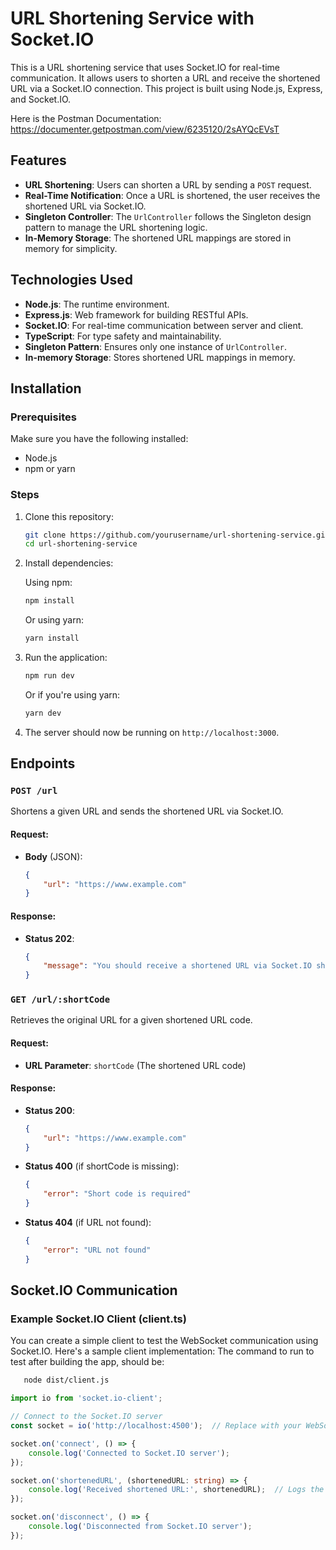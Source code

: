 # URL Shortening Service with Socket.IO

This is a URL shortening service that uses Socket.IO for real-time communication. It allows users to shorten a URL and receive the shortened URL via a Socket.IO connection. This project is built using Node.js, Express, and Socket.IO.

Here is the Postman Documentation:
https://documenter.getpostman.com/view/6235120/2sAYQcEVsT

## Features

- **URL Shortening**: Users can shorten a URL by sending a `POST` request.
- **Real-Time Notification**: Once a URL is shortened, the user receives the shortened URL via Socket.IO.
- **Singleton Controller**: The `UrlController` follows the Singleton design pattern to manage the URL shortening logic.
- **In-Memory Storage**: The shortened URL mappings are stored in memory for simplicity.

## Technologies Used

- **Node.js**: The runtime environment.
- **Express.js**: Web framework for building RESTful APIs.
- **Socket.IO**: For real-time communication between server and client.
- **TypeScript**: For type safety and maintainability.
- **Singleton Pattern**: Ensures only one instance of `UrlController`.
- **In-memory Storage**: Stores shortened URL mappings in memory.

## Installation

### Prerequisites

Make sure you have the following installed:
- Node.js
- npm or yarn

### Steps

1. Clone this repository:

    ```bash
    git clone https://github.com/yourusername/url-shortening-service.git
    cd url-shortening-service
    ```

2. Install dependencies:

   Using npm:

    ```bash
    npm install
    ```

   Or using yarn:

    ```bash
    yarn install
    ```

3. Run the application:

    ```bash
    npm run dev
    ```

   Or if you're using yarn:

    ```bash
    yarn dev
    ```

4. The server should now be running on `http://localhost:3000`.

## Endpoints

### `POST /url`

Shortens a given URL and sends the shortened URL via Socket.IO.

#### Request:

- **Body** (JSON):

    ```json
    {
        "url": "https://www.example.com"
    }
    ```

#### Response:

- **Status 202**:

    ```json
    {
        "message": "You should receive a shortened URL via Socket.IO shortly"
    }
    ```

### `GET /url/:shortCode`

Retrieves the original URL for a given shortened URL code.

#### Request:

- **URL Parameter**: `shortCode` (The shortened URL code)

#### Response:

- **Status 200**:

    ```json
    {
        "url": "https://www.example.com"
    }
    ```

- **Status 400** (if shortCode is missing):

    ```json
    {
        "error": "Short code is required"
    }
    ```

- **Status 404** (if URL not found):

    ```json
    {
        "error": "URL not found"
    }
    ```

## Socket.IO Communication

### Example Socket.IO Client (client.ts)

You can create a simple client to test the WebSocket communication using Socket.IO. Here's a sample client implementation:
The command to run to test after building the app, should be:

 ```bash
    node dist/client.js
 ```

```typescript
import io from 'socket.io-client';

// Connect to the Socket.IO server
const socket = io('http://localhost:4500');  // Replace with your WebSocket server URL

socket.on('connect', () => {
    console.log('Connected to Socket.IO server');
});

socket.on('shortenedURL', (shortenedURL: string) => {
    console.log('Received shortened URL:', shortenedURL);  // Logs the shortened URL from the server
});

socket.on('disconnect', () => {
    console.log('Disconnected from Socket.IO server');
});
```

